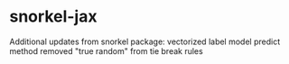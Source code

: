 # snorkel-jax
Additional updates from snorkel package:
vectorized label model predict method
removed "true random" from tie break rules